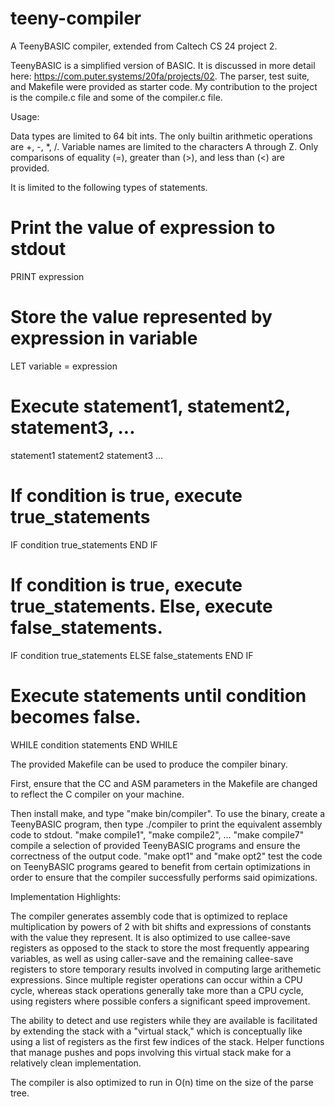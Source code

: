 # teeny-compiler
A TeenyBASIC compiler, extended from Caltech CS 24 project 2.

TeenyBASIC is a simplified version of BASIC. It is discussed in more detail here: https://com.puter.systems/20fa/projects/02. 
The parser, test suite, and Makefile were provided as starter code. My contribution to the project is the compile.c file and some of the compiler.c file.

Usage:

Data types are limited to 64 bit ints.
The only builtin arithmetic operations are +, -, *, /.
Variable names are limited to the characters A through Z.
Only comparisons of equality (=), greater than (>), and less than (<) are provided.

It is limited to the following types of statements.

# Print the value of expression to stdout
PRINT expression

# Store the value represented by expression in variable
LET variable = expression

# Execute statement1, statement2, statement3, ...
statement1
statement2
statement3
...

# If condition is true, execute true_statements
IF condition
  true_statements
END IF

# If condition is true, execute true_statements. Else, execute false_statements.
IF condition
  true_statements
ELSE
  false_statements
END IF

# Execute statements until condition becomes false.
WHILE condition
  statements
END WHILE

The provided Makefile can be used to produce the compiler binary. 

First, ensure that the CC and ASM parameters in the Makefile are changed to reflect the C compiler on your machine.

Then install make, and type "make bin/compiler". To use the binary, create a TeenyBASIC program, then type ./compiler <path to program> to print the equivalent assembly code to stdout. "make compile1", "make compile2", ... "make compile7" compile a selection of provided TeenyBASIC programs and ensure the correctness of the output code. "make opt1" and "make opt2" test the code on TeenyBASIC programs geared to benefit from certain optimizations in order to ensure that the compiler successfully performs said opimizations.

Implementation Highlights:

The compiler generates assembly code that is optimized to replace multiplication by powers of 2 with bit shifts and expressions of constants with the value they represent. It is also optimized to use callee-save registers as opposed to the stack to store the most frequently appearing variables, as well as using caller-save and the remaining callee-save registers to store temporary results involved in computing large arithemetic expressions. Since multiple register operations can occur within a CPU cycle, whereas stack operations generally take more than a CPU cycle, using registers where possible confers a significant speed improvement.

The ability to detect and use registers while they are available is facilitated by extending the stack with a "virtual stack," which is conceptually like using a list of registers as the first few indices of the stack. Helper functions that manage pushes and pops involving this virtual stack make for a relatively clean implementation.

The compiler is also optimized to run in O(n) time on the size of the parse tree.
